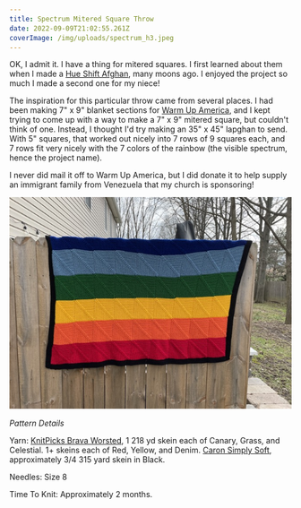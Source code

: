 ```yaml
---
title: Spectrum Mitered Square Throw
date: 2022-09-09T21:02:55.261Z
coverImage: /img/uploads/spectrum_h3.jpeg
---
```

OK, I admit it. I have a thing for mitered squares. I first learned about them when I made a [Hue Shift Afghan](https://www.knitpicks.com/hue-shift-afghan/p/41112D), many moons ago. I enjoyed the project so much I made a second one for my niece!

The inspiration for this particular throw came from several places. I had been making 7" x 9" blanket sections for [Warm Up America](http://www.warmupamerica.org), and I kept trying to come up with a way to make a 7" x 9" mitered square, but couldn't think of one. Instead, I thought I'd try making an 35" x 45" lapghan to send. With 5" squares, that worked out nicely into 7 rows of 9 squares each, and 7 rows fit very nicely with the 7 colors of the rainbow (the visible spectrum, hence the project name).

I never did mail it off to Warm Up America, but I did donate it to help supply an immigrant family from  Venezuela that my church is sponsoring!

![A blanket with stripes of purple indigo, blue, green, yellow, orange, and red, draped horizontally over a wooden fence.](/img/uploads/spectrum_h1.jpeg "Spectrum Mitered Square Throw")

*Pattern Details*

Yarn: [KnitPicks Brava Worsted](https://www.knitpicks.com/yarn/brava-worsted/c/5420219), 1 218 yd skein each of Canary, Grass, and Celestial. 1+ skeins each of Red, Yellow, and Denim. [Caron Simply Soft](https://www.yarnspirations.com/caron-simply-soft-yarn/H97003.html?dwvar_H97003_color=Cobalt%20Blue&cgid=yarn), approximately 3/4 315 yard skein in Black.

Needles: Size 8

Time To Knit: Approximately 2 months.